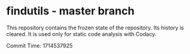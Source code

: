 # findutils - master branch

This repository contains the frozen state of the repository.
Its history is cleared. It is used only for static code
analysis with Codacy.

Commit Time: 1714537925